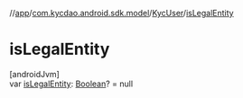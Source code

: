 //[app](../../../index.md)/[com.kycdao.android.sdk.model](../index.md)/[KycUser](index.md)/[isLegalEntity](is-legal-entity.md)

# isLegalEntity

[androidJvm]\
var [isLegalEntity](is-legal-entity.md): [Boolean](https://kotlinlang.org/api/latest/jvm/stdlib/kotlin/-boolean/index.html)? = null
